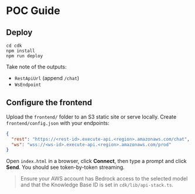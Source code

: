 
# POC Guide

## Deploy
```
cd cdk
npm install
npm run deploy
```
Take note of the outputs:
- `RestApiUrl` (append `/chat`)
- `WsEndpoint`

## Configure the frontend
Upload the `frontend/` folder to an S3 static site or serve locally. Create `frontend/config.json` with your endpoints:
```json
{
  "rest": "https://<rest-id>.execute-api.<region>.amazonaws.com/chat",
  "ws": "wss://<ws-id>.execute-api.<region>.amazonaws.com/prod"
}
```

Open `index.html` in a browser, click **Connect**, then type a prompt and click **Send**.
You should see token-by-token streaming.

> Ensure your AWS account has Bedrock access to the selected model and that the Knowledge Base ID is set in `cdk/lib/api-stack.ts`.
